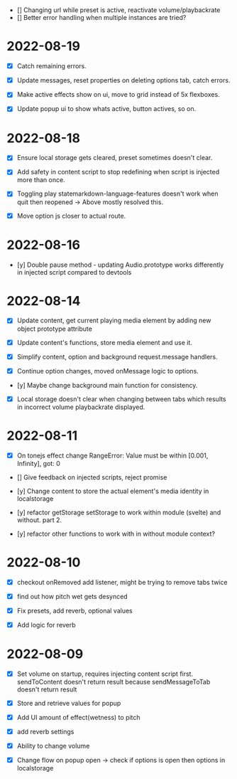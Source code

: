 #

- [] Changing url while preset is active, reactivate volume/playbackrate
- [] Better error handling when multiple instances are tried?

# 2022-08-19

- [x] Catch remaining errors.

- [x] Update messages, reset properties on deleting options tab, catch errors.

- [x] Make active effects show on ui, move to grid instead of 5x flexboxes.

- [x] Update popup ui to show whats active, button actives, so on.

# 2022-08-18

- [x] Ensure local storage gets cleared, preset sometimes doesn't clear.

- [x] Add safety in content script to stop redefining when script is injected more than once.

- [x] Toggling play statemarkdown-language-features doesn't work when quit then reopened -> Above mostly resolved this.

- [x] Move option js closer to actual route.

# 2022-08-16

- [y] Double pause method - updating Audio.prototype works differently in injected script compared to devtools


# 2022-08-14

- [x] Update content, get current playing media element by adding new object prototype attribute

- [x] Update content's functions, store media element and use it.

- [x] Simplify content, option and background request.message handlers.

- [x] Continue option changes, moved onMessage logic to options.

- [y] Maybe change background main function for consistency.

- [x] Local storage doesn't clear when changing between tabs which results in incorrect volume playbackrate displayed.

# 2022-08-11

- [x] On tonejs effect change RangeError: Value must be within [0.001, Infinity], got: 0

- [] Give feedback on injected scripts, reject promise 

- [y] Change content to store the actual element's media identity in localstorage

- [y] refactor getStorage setStorage to work within module (svelte) and without. part 2.

- [y] refactor other functions to work with in without module context?

# 2022-08-10

- [x] checkout onRemoved add listener, might be trying to remove tabs twice

- [x] find out how pitch wet gets desynced

- [x] Fix presets, add reverb, optional values

- [x] Add logic for reverb

# 2022-08-09

- [x] Set volume on startup, requires injecting content script first.
    sendToContent doesn't return result because sendMessageToTab doesn't return result

- [x] Store and retrieve values for popup

- [x] Add UI amount of effect(wetness) to pitch

- [x] add reverb settings

- [x] Ability to change volume

- [x] Change flow on popup open -> check if options is open then options in localstorage